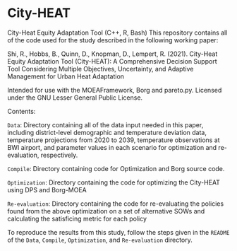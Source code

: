 # City-HEAT

City-Heat Equity Adaptation Tool (C++, R, Bash)
This repository contains all of the code used for the study described in the following working paper:


Shi, R., Hobbs, B., Quinn, D., Knopman, D., Lempert, R. (2021). City-Heat Equity Adaptation Tool (City-HEAT): A Comprehensive Decision Support Tool Considering Multiple Objectives, Uncertainty, and Adaptive Management for Urban Heat Adaptation

Intended for use with the MOEAFramework, Borg and pareto.py. Licensed under the GNU Lesser General Public License.

Contents:

`Data`: Directory containing all of the data input needed in this paper, including district-level demographic and temperature deviation data, temperature projections from 2020 to 2039, temperature observations at BWI airport, and parameter values in each scenario for optimization and re-evaluation, respectively.

`Compile`: Directory containing code for Optimization and Borg source code. 

`Optimization`: Directory containing the code for optimizing the City-HEAT using DPS and Borg-MOEA

`Re-evaluation`: Directory containing the code for re-evaluating the policies found from the above optimization on a set of alternative SOWs and calculating the satisficing metric for each policy

To reproduce the results from this study, follow the steps given in the `README` of the `Data`, `Compile`, `Optimization`, and `Re-evaluation` directory.
